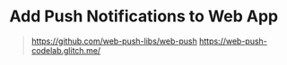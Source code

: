 # Add Push Notifications to Web App

> https://github.com/web-push-libs/web-push
> https://web-push-codelab.glitch.me/